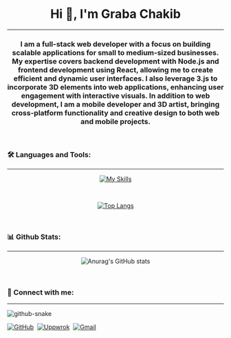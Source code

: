 <h1 align="center">Hi 👋, I'm Graba Chakib</h1>
<hr>
<h3 align="center">I am a full-stack web developer with a focus on building scalable applications for small to medium-sized businesses. My expertise covers backend development with Node.js and frontend development using React, allowing me to create efficient and dynamic user interfaces. I also leverage 3.js to incorporate 3D elements into web applications, enhancing user engagement with interactive visuals. In addition to web development, I am a mobile developer and 3D artist, bringing cross-platform functionality and creative design to both web and mobile projects.</h3>


<br>

<h3 align="left">🛠️ Languages and Tools:</h3>
<hr>


<div align='center'>
  
  [![My Skills](https://skillicons.dev/icons?i=js,html,css,react,vite,tailwind,py,androidstudio,kotlin,bash,blender,unity,cs,c,docker,express,figma,firebase,github,git,gradle,java,linux,idea,mongodb,nodejs,npm,postgres,postman)](https://skillicons.dev)
  
  <br>
  
  [![Top Langs](https://github-readme-stats.vercel.app/api/top-langs/?username=anuraghazra&layout=donut)](https://github.com/anuraghazra/github-readme-stats)
</div>

<br>

<h3 aligne='left'>📊 Github Stats:</h3>
<hr>

<div align='center'>
  
  ![Anurag's GitHub stats](https://github-readme-stats.vercel.app/api?username=Chakibceran22&show_icons=true&theme=radical)
</div>
<br>

<h3 align="left">💪 Connect with me:</h3>
<hr>
<picture>
  <source media="(prefers-color-scheme: dark)" srcset="https://raw.githubusercontent.com/tobiasmeyhoefer/tobiasmeyhoefer/output/github-snake-dark.svg" />
  <source media="(prefers-color-scheme: light)" srcset="https://raw.githubusercontent.com/tobiasmeyhoefer/tobiasmeyhoefer/output/github-snake.svg" />
  <img alt="github-snake" src="https://raw.githubusercontent.com/tobiasmeyhoefer/tobiasmeyhoefer/output/github-snake.svg" />
</picture>

[![GitHub](https://img.icons8.com/?size=50&id=12599&format=png&color=000000)](https://github.com/Chakibcerna22)&nbsp;
[![Uppwrok](https://img.icons8.com/?size=50&id=HKdmFbFm7xQV&format=png&color=000000)](https://www.upwork.com/freelancers/~01df93a6e7ff3e589b)&nbsp;
[![Gmail](https://img.icons8.com/?size=50&id=P7UIlhbpWzZm&format=png&color=000000)](mailto:grabachakib555@gmail.com)&nbsp;





